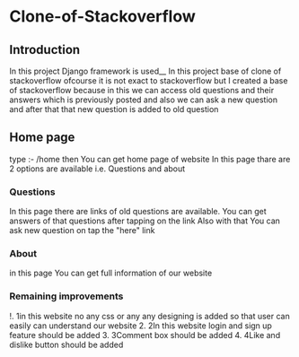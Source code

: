 # Clone-of-Stackoverflow
## Introduction
In this project Django framework is used__ 
In this project base of clone of stackoverflow ofcourse it is not exact to stackoverflow but I created a base of stackoverflow because in this we can access old questions and their answers which is previously posted and also we can ask a new question and after that that new question is added to old question
## Home page 
type :- /home then You can get home page of website 
In this page thare are 2 options are available i.e. Questions and about 
### Questions 
In this page there are links of old questions are available. You can get answers of that questions after tapping on the link
Also with that You can ask new question on tap the "here" link 
### About 
in this page You can get full information of our website 
### Remaining improvements 
!. 1in this website no any css or any any designing is added so that user can easily can understand our website 
2. 2In this website login and sign up feature should be added 
3. 3Comment box should be added
4. 4Like and dislike button should be added 
